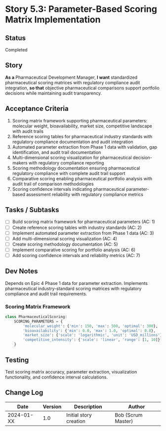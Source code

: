 # Story 5.3: Parameter-Based Scoring Matrix Implementation

## Status
Completed

## Story
**As a** Pharmaceutical Development Manager,
**I want** standardized pharmaceutical scoring matrices with regulatory compliance audit integration,
**so that** objective pharmaceutical comparisons support portfolio decisions while maintaining audit transparency.

## Acceptance Criteria
1. Scoring matrix framework supporting pharmaceutical parameters: molecular weight, bioavailability, market size, competitive landscape with audit trails
2. Reference scoring tables for pharmaceutical industry standards with regulatory compliance documentation and audit integration
3. Automated parameter extraction from Phase 1 data with validation, gap identification, and audit trail documentation
4. Multi-dimensional scoring visualization for pharmaceutical decision-makers with regulatory compliance reporting
5. Scoring methodology documentation ensuring pharmaceutical regulatory compliance with complete audit trail support
6. Comparative scoring enabling pharmaceutical portfolio analysis with audit trail of comparison methodologies
7. Scoring confidence intervals indicating pharmaceutical parameter-based assessment reliability with regulatory compliance metrics

## Tasks / Subtasks
- [ ] Build scoring matrix framework for pharmaceutical parameters (AC: 1)
- [ ] Create reference scoring tables with industry standards (AC: 2)
- [ ] Implement automated parameter extraction from Phase 1 data (AC: 3)
- [ ] Add multi-dimensional scoring visualization (AC: 4)
- [ ] Create scoring methodology documentation (AC: 5)
- [ ] Implement comparative scoring for portfolio analysis (AC: 6)
- [ ] Add scoring confidence intervals and reliability metrics (AC: 7)

## Dev Notes
Depends on Epic 4 Phase 1 data for parameter extraction. Implements pharmaceutical industry-standard scoring matrices with regulatory compliance and audit trail requirements.

### Scoring Matrix Framework
```python
class PharmaceuticalScoring:
    SCORING_PARAMETERS = {
        'molecular_weight': {'min': 150, 'max': 500, 'optimal': 300},
        'bioavailability': {'min': 0.0, 'max': 1.0, 'optimal': 0.8},
        'market_size': {'scale': 'logarithmic', 'unit': 'USD_millions'},
        'competitive_intensity': {'scale': 'linear', 'range': [1, 10]}
    }
```

## Testing
Test scoring matrix accuracy, parameter extraction, visualization functionality, and confidence interval calculations.

## Change Log
| Date | Version | Description | Author |
|------|---------|-------------|--------|
| 2024-01-XX | 1.0 | Initial story creation | Bob (Scrum Master) |